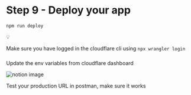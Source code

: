 Step 9 - Deploy your app
========================

    npm run deploy

💡

Make sure you have logged in the cloudflare cli using `npx wrangler login`

### 

[](#e6dd6724646a41638db0ca6c8572c7f7 "Update the env variables from cloudflare dashboard")Update the env variables from cloudflare dashboard

![notion image](https://www.notion.so/image/https%3A%2F%2Fprod-files-secure.s3.us-west-2.amazonaws.com%2F085e8ad8-528e-47d7-8922-a23dc4016453%2F7b4c9187-b872-42d0-8f78-96e74a17a131%2FScreenshot_2024-02-24_at_12.06.20_PM.png?table=block&id=00d9d4a3-424f-4970-b9fc-6a9459382174&cache=v2)

Test your production URL in postman, make sure it works